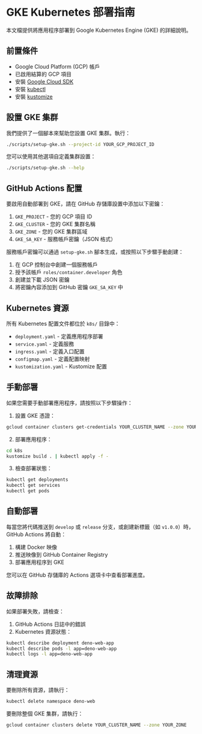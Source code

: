 # GKE Kubernetes 部署指南

本文檔提供將應用程序部署到 Google Kubernetes Engine (GKE) 的詳細說明。

## 前置條件

- Google Cloud Platform (GCP) 帳戶
- 已啟用結算的 GCP 項目
- 安裝 [Google Cloud SDK](https://cloud.google.com/sdk/docs/install)
- 安裝 [kubectl](https://kubernetes.io/docs/tasks/tools/)
- 安裝 [kustomize](https://kubectl.docs.kubernetes.io/installation/kustomize/)

## 設置 GKE 集群

我們提供了一個腳本來幫助您設置 GKE 集群。執行：

```bash
./scripts/setup-gke.sh --project-id YOUR_GCP_PROJECT_ID
```

您可以使用其他選項自定義集群設置：

```bash
./scripts/setup-gke.sh --help
```

## GitHub Actions 配置

要啟用自動部署到 GKE，請在 GitHub 存儲庫設置中添加以下密鑰：

1. `GKE_PROJECT` - 您的 GCP 項目 ID
2. `GKE_CLUSTER` - 您的 GKE 集群名稱
3. `GKE_ZONE` - 您的 GKE 集群區域
4. `GKE_SA_KEY` - 服務帳戶密鑰（JSON 格式）

服務帳戶密鑰可以通過 `setup-gke.sh` 腳本生成，或按照以下步驟手動創建：

1. 在 GCP 控制台中創建一個服務帳戶
2. 授予該帳戶 `roles/container.developer` 角色
3. 創建並下載 JSON 密鑰
4. 將密鑰內容添加到 GitHub 密鑰 `GKE_SA_KEY` 中

## Kubernetes 資源

所有 Kubernetes 配置文件都位於 `k8s/` 目錄中：

- `deployment.yaml` - 定義應用程序部署
- `service.yaml` - 定義服務
- `ingress.yaml` - 定義入口配置
- `configmap.yaml` - 定義配置映射
- `kustomization.yaml` - Kustomize 配置

## 手動部署

如果您需要手動部署應用程序，請按照以下步驟操作：

1. 設置 GKE 憑證：

```bash
gcloud container clusters get-credentials YOUR_CLUSTER_NAME --zone YOUR_ZONE --project YOUR_PROJECT_ID
```

2. 部署應用程序：

```bash
cd k8s
kustomize build . | kubectl apply -f -
```

3. 檢查部署狀態：

```bash
kubectl get deployments
kubectl get services
kubectl get pods
```

## 自動部署

每當您將代碼推送到 `develop` 或 `release` 分支，或創建新標籤（如 `v1.0.0`）時，GitHub Actions 將自動：

1. 構建 Docker 映像
2. 推送映像到 GitHub Container Registry
3. 部署應用程序到 GKE

您可以在 GitHub 存儲庫的 Actions 選項卡中查看部署進度。

## 故障排除

如果部署失敗，請檢查：

1. GitHub Actions 日誌中的錯誤
2. Kubernetes 資源狀態：

```bash
kubectl describe deployment deno-web-app
kubectl describe pods -l app=deno-web-app
kubectl logs -l app=deno-web-app
```

## 清理資源

要刪除所有資源，請執行：

```bash
kubectl delete namespace deno-web
```

要刪除整個 GKE 集群，請執行：

```bash
gcloud container clusters delete YOUR_CLUSTER_NAME --zone YOUR_ZONE
```
